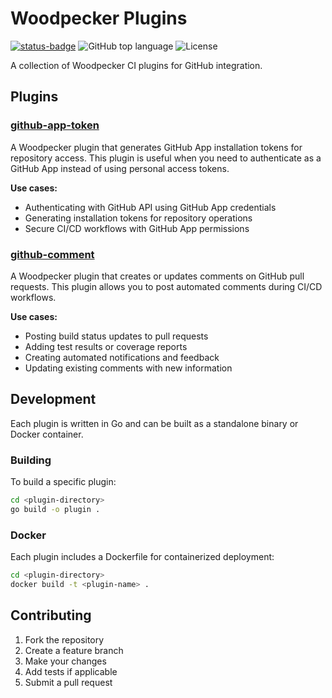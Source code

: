 # Woodpecker Plugins

[![status-badge](https://woodpecker.yewolf.fr/api/badges/4/status.svg)](https://woodpecker.yewolf.fr/repos/4)
![GitHub top language](https://img.shields.io/github/languages/top/yyewolf/woodpecker-plugins)
![License](https://img.shields.io/github/license/yyewolf/woodpecker-plugins)


A collection of Woodpecker CI plugins for GitHub integration.

## Plugins

### [github-app-token](./github-app-token/)

A Woodpecker plugin that generates GitHub App installation tokens for repository access. This plugin is useful when you need to authenticate as a GitHub App instead of using personal access tokens.

**Use cases:**
- Authenticating with GitHub API using GitHub App credentials
- Generating installation tokens for repository operations
- Secure CI/CD workflows with GitHub App permissions

### [github-comment](./github-comment/)

A Woodpecker plugin that creates or updates comments on GitHub pull requests. This plugin allows you to post automated comments during CI/CD workflows.

**Use cases:**
- Posting build status updates to pull requests
- Adding test results or coverage reports
- Creating automated notifications and feedback
- Updating existing comments with new information

## Development

Each plugin is written in Go and can be built as a standalone binary or Docker container.

### Building

To build a specific plugin:

```bash
cd <plugin-directory>
go build -o plugin .
```

### Docker

Each plugin includes a Dockerfile for containerized deployment:

```bash
cd <plugin-directory>
docker build -t <plugin-name> .
```

## Contributing

1. Fork the repository
2. Create a feature branch
3. Make your changes
4. Add tests if applicable
5. Submit a pull request
